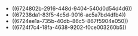 - ((6724802b-2916-448d-9404-540d0d54d4d6))
- ((67238da1-83f5-4c5d-9016-ac5a7bd4dfb4))
- ((6724ee1a-735b-40db-86c5-867f5904e050))
- ((6724f7c4-18fa-4638-9202-f0ce003260b5))